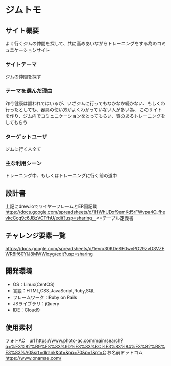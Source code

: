 # ジムトモ

## サイト概要
よく行くジムの仲間を探して、共に高めあいながらトレーニングをする為のコミュニケーションサイト

### サイトテーマ
ジムの仲間を探す

### テーマを選んだ理由
昨今健康は謳われてはいるが、いざジムに行ってもなかなか続かない、もしくわ行ったとしても、器具の使い方がよくわかっていない人が多い為、
このサイトを作り、ジム内でコミュニケーションをとってもらい、質のあるトレーニングをしてもらう


### ターゲットユーザ
ジムに行く人全て

### 主な利用シーン
トレーニング中、もしくはトレーニングに行く前の道中

## 設計書
上記にdrew.ioでワイヤーフレームとER図記載
https://docs.google.com/spreadsheets/d/1HWhUDxf9emKd5rFWvpa4O_fhevkcCcg9c6JBzVCTfhU/edit?usp=sharing　<=テーブル定義書
## チャレンジ要素一覧
https://docs.google.com/spreadsheets/d/1evrx30KDeSF0wvPO29zvD3VZFWR8if60YlJ8MWWlxyg/edit?usp=sharing

## 開発環境
- OS：Linux(CentOS)
- 言語：HTML,CSS,JavaScript,Ruby,SQL
- フレームワーク：Ruby on Rails
- JSライブラリ：jQuery
- IDE：Cloud9

## 使用素材
フォトAC　url https://www.photo-ac.com/main/search?q=%E3%82%B9%E3%83%9D%E3%83%BC%E3%83%84%E3%82%B8%E3%83%A0&srt=dlrank&qt=&pp=70&p=1&pt=C
お名前ドットコム　https://www.onamae.com/
